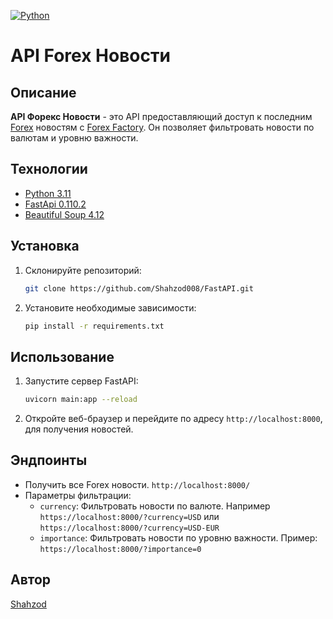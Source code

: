 [![Python](https://img.shields.io/badge/-Python-464646?style=flat-square&logo=Python)](https://www.python.org/)
# API Forex Новости

## Описание
**API Форекс Новости** - это API предоставляющий доступ к последним  [Forex](https://www.forexfactory.com) новостям с [Forex Factory](https://www.forexfactory.com). Он позволяет фильтровать новости по валютам и уровню важности.

## Технологии
  - [Python 3.11](https://www.python.org/downloads/release/python-3119)
  - [FastApi 0.110.2](https://fastapi.tiangolo.com/)
  - [Beautiful Soup 4.12](https://beautiful-soup-4.readthedocs.io/en/latest/)
  
## Установка

1. Склонируйте репозиторий:

    ```bash
    git clone https://github.com/Shahzod008/FastAPI.git
    ```

2. Установите необходимые зависимости:

    ```bash
    pip install -r requirements.txt
    ```

## Использование

1. Запустите сервер FastAPI:

    ```bash
    uvicorn main:app --reload
    ```

2. Откройте веб-браузер и перейдите по адресу `http://localhost:8000`, для получения новостей.

## Эндпоинты

- Получить все Forex новости. `http://localhost:8000/`
- Параметры фильтрации:
    - `currency`: Фильтровать новости по валюте. Например `https://localhost:8000/?currency=USD` или `https://localhost:8000/?currency=USD-EUR` 
    - `importance`: Фильтровать новости по уровню важности. Пример: `https://localhost:8000/?importance=0`

## Автор
[Shahzod](https://github.com/Shahzod008)
